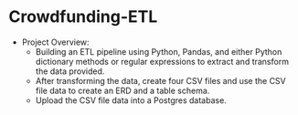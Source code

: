 # Crowdfunding-ETL

* Project Overview: 
    * Building an ETL pipeline using Python, Pandas, and either Python dictionary methods or regular expressions to extract and transform the data provided. 
    * After transforming the data, create four CSV files and use the CSV file data to create an ERD and a table schema. 
    * Upload the CSV file data into a Postgres database.